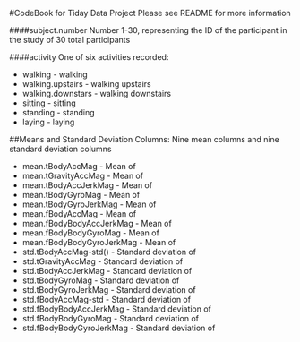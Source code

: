 #CodeBook for Tiday Data Project
Please see README for more information

####subject.number
Number 1-30, representing the ID of the participant in the study of 30 total participants

####activity
One of six activities recorded:
* walking - walking
* walking.upstairs - walking upstairs
* walking.downstars - walking downstairs
* sitting - sitting
* standing - standing
* laying - laying

##Means and Standard Deviation Columns:
Nine mean columns and nine standard deviation columns
* mean.tBodyAccMag - Mean of 
* mean.tGravityAccMag - Mean of 
* mean.tBodyAccJerkMag - Mean of 
* mean.tBodyGyroMag - Mean of 
* mean.tBodyGyroJerkMag - Mean of 
* mean.fBodyAccMag - Mean of 
* mean.fBodyBodyAccJerkMag - Mean of 
* mean.fBodyBodyGyroMag - Mean of 
* mean.fBodyBodyGyroJerkMag - Mean of 
* std.tBodyAccMag-std() - Standard deviation of 
* std.tGravityAccMag - Standard deviation of 
* std.tBodyAccJerkMag - Standard deviation of 
* std.tBodyGyroMag - Standard deviation of 
* std.tBodyGyroJerkMag - Standard deviation of 
* std.fBodyAccMag-std - Standard deviation of 
* std.fBodyBodyAccJerkMag - Standard deviation of 
* std.fBodyBodyGyroMag - Standard deviation of 
* std.fBodyBodyGyroJerkMag - Standard deviation of 
